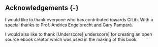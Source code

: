 ## Acknowledgements {-}

I would like to thank everyone who has contributed towards CILib. 
With a special thanks to Prof. Andries Engelbrecht and Gary Pamparà.

I would also like to thank [Underscore][underscore] for creating an open source ebook creator which was used in the making of this book. 
